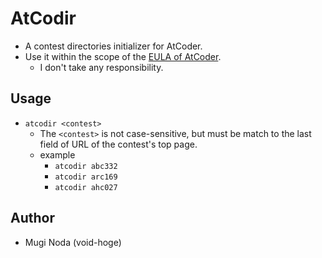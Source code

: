 # AtCodir
- A contest directories initializer for AtCoder.
- Use it within the scope of the [EULA of AtCoder](https://atcoder.jp/tos).
  - I don't take any responsibility.

## Usage
- `atcodir <contest>`
  - The `<contest>` is not case-sensitive, but must be match to the last field of URL of the contest's top page.
  - example
	- `atcodir abc332`
	- `atcodir arc169`
	- `atcodir ahc027`

## Author
- Mugi Noda (void-hoge)
